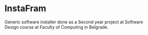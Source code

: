 # InstaFram
Generic software installer done as a Second year project at Software Design course at Faculty of Computing in Belgrade.
